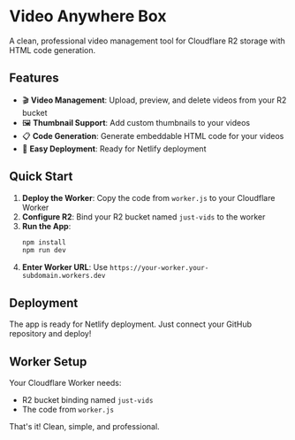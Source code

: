 # Video Anywhere Box

A clean, professional video management tool for Cloudflare R2 storage with HTML code generation.

## Features

- 🎬 **Video Management**: Upload, preview, and delete videos from your R2 bucket
- 🖼️ **Thumbnail Support**: Add custom thumbnails to your videos
- 📋 **Code Generation**: Generate embeddable HTML code for your videos
- 🚀 **Easy Deployment**: Ready for Netlify deployment

## Quick Start

1. **Deploy the Worker**: Copy the code from `worker.js` to your Cloudflare Worker
2. **Configure R2**: Bind your R2 bucket named `just-vids` to the worker
3. **Run the App**: 
   ```bash
   npm install
   npm run dev
   ```
4. **Enter Worker URL**: Use `https://your-worker.your-subdomain.workers.dev`

## Deployment

The app is ready for Netlify deployment. Just connect your GitHub repository and deploy!

## Worker Setup

Your Cloudflare Worker needs:
- R2 bucket binding named `just-vids`
- The code from `worker.js`

That's it! Clean, simple, and professional.